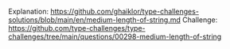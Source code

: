 Explanation: https://github.com/ghaiklor/type-challenges-solutions/blob/main/en/medium-length-of-string.md
Challenge: https://github.com/type-challenges/type-challenges/tree/main/questions/00298-medium-length-of-string